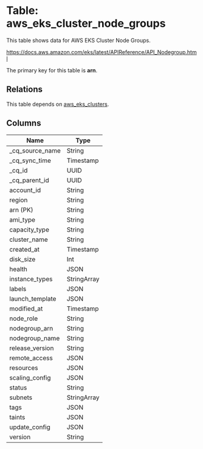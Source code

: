 # Table: aws_eks_cluster_node_groups

This table shows data for AWS EKS Cluster Node Groups.

https://docs.aws.amazon.com/eks/latest/APIReference/API_Nodegroup.html

The primary key for this table is **arn**.

## Relations

This table depends on [aws_eks_clusters](aws_eks_clusters).

## Columns

| Name          | Type          |
| ------------- | ------------- |
|_cq_source_name|String|
|_cq_sync_time|Timestamp|
|_cq_id|UUID|
|_cq_parent_id|UUID|
|account_id|String|
|region|String|
|arn (PK)|String|
|ami_type|String|
|capacity_type|String|
|cluster_name|String|
|created_at|Timestamp|
|disk_size|Int|
|health|JSON|
|instance_types|StringArray|
|labels|JSON|
|launch_template|JSON|
|modified_at|Timestamp|
|node_role|String|
|nodegroup_arn|String|
|nodegroup_name|String|
|release_version|String|
|remote_access|JSON|
|resources|JSON|
|scaling_config|JSON|
|status|String|
|subnets|StringArray|
|tags|JSON|
|taints|JSON|
|update_config|JSON|
|version|String|
